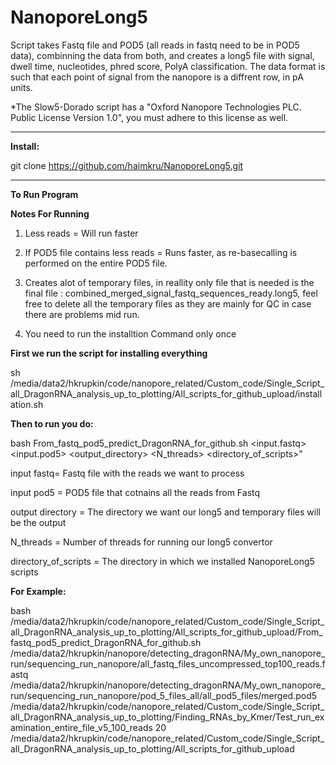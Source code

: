 # NanoporeLong5
Script takes Fastq file and POD5 (all reads in fastq need to be in POD5 data), combinning the data from both, and creates a long5 file with signal, dwell time, nucleotides, phred score, PolyA classification.  The data format is such that each point of signal from the nanopore is a diffrent row, in pA units.

*The Slow5-Dorado script has a "Oxford Nanopore Technologies PLC. Public License Version 1.0", you must adhere to this license as well.

----------------------------------------------------------------------------------------------------------------------------------------------

****Install:****

git clone https://github.com/haimkru/NanoporeLong5.git

----------------------------------------------------------------------------------------------------------------------------------------------

**To Run Program**

**Notes For Running**
1. Less reads = Will run faster
  
3. If POD5 file contains less reads = Runs faster, as re-basecalling is performed on the entire POD5 file.
  
4. Creates alot of temporary files, in reallity only file that is needed is the final file : combined_merged_signal_fastq_sequences_ready.long5, feel free to delete all the temporary files as they are mainly for QC in case there are problems mid run.

5. You need to run the installtion Command only once

**First we run the script for installing everything**

sh /media/data2/hkrupkin/code/nanopore_related/Custom_code/Single_Script_all_DragonRNA_analysis_up_to_plotting/All_scripts_for_github_upload/installation.sh

**Then to run you do:**

bash From_fastq_pod5_predict_DragonRNA_for_github.sh  <input.fastq> <input.pod5> <output_directory> <N_threads> <directory_of_scripts>"

input fastq= Fastq file with the reads we want to process

input pod5 = POD5 file that cotnains all the reads from Fastq

output directory = The directory we want our long5 and temporary files will be the output

N_threads = Number of threads for running our long5 convertor

directory_of_scripts = The directory in which we installed NanoporeLong5 scripts 

**For Example:**

bash /media/data2/hkrupkin/code/nanopore_related/Custom_code/Single_Script_all_DragonRNA_analysis_up_to_plotting/All_scripts_for_github_upload/From_fastq_pod5_predict_DragonRNA_for_github.sh /media/data2/hkrupkin/nanopore/detecting_dragonRNA/My_own_nanopore_run/sequencing_run_nanopore/all_fastq_files_uncompressed_top100_reads.fastq /media/data2/hkrupkin/nanopore/detecting_dragonRNA/My_own_nanopore_run/sequencing_run_nanopore/pod_5_files_all/all_pod5_files/merged.pod5 /media/data2/hkrupkin/code/nanopore_related/Custom_code/Single_Script_all_DragonRNA_analysis_up_to_plotting/Finding_RNAs_by_Kmer/Test_run_examination_entire_file_v5_100_reads 20 /media/data2/hkrupkin/code/nanopore_related/Custom_code/Single_Script_all_DragonRNA_analysis_up_to_plotting/All_scripts_for_github_upload









